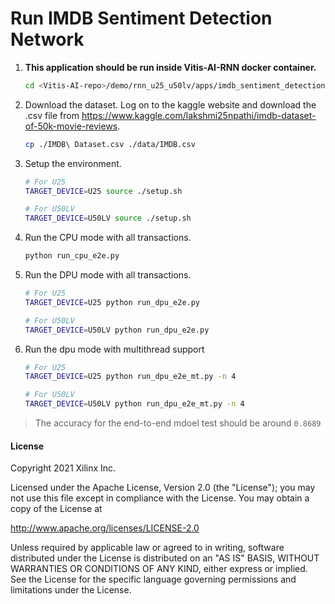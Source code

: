 # Run IMDB Sentiment Detection Network

1. **This application should be run inside Vitis-AI-RNN docker container.**

    ```sh
    cd <Vitis-AI-repo>/demo/rnn_u25_u50lv/apps/imdb_sentiment_detection/
    ```

1. Download the dataset. Log on to the kaggle website and download the .csv file from https://www.kaggle.com/lakshmi25npathi/imdb-dataset-of-50k-movie-reviews.
    ```sh
    cp ./IMDB\ Dataset.csv ./data/IMDB.csv
    ```

1. Setup the environment.
    ```sh
    # For U25
    TARGET_DEVICE=U25 source ./setup.sh

    # For U50LV
    TARGET_DEVICE=U50LV source ./setup.sh
    ```

1. Run the CPU mode with all transactions.
    ```sh
    python run_cpu_e2e.py
    ```

1. Run the DPU mode with all transactions.
    ```sh
    # For U25
    TARGET_DEVICE=U25 python run_dpu_e2e.py

    # For U50LV
    TARGET_DEVICE=U50LV python run_dpu_e2e.py
    ```

1. Run the dpu mode with multithread support
    ```sh
    # For U25
    TARGET_DEVICE=U25 python run_dpu_e2e_mt.py -n 4

    # For U50LV
    TARGET_DEVICE=U50LV python run_dpu_e2e_mt.py -n 4
    ````

> The accuracy for the end-to-end mdoel test should be around `0.8689`


#### License
Copyright 2021 Xilinx Inc.

Licensed under the Apache License, Version 2.0 (the "License");
you may not use this file except in compliance with the License.
You may obtain a copy of the License at

http://www.apache.org/licenses/LICENSE-2.0

Unless required by applicable law or agreed to in writing, software
distributed under the License is distributed on an "AS IS" BASIS,
WITHOUT WARRANTIES OR CONDITIONS OF ANY KIND, either express or implied.
See the License for the specific language governing permissions and
limitations under the License.
